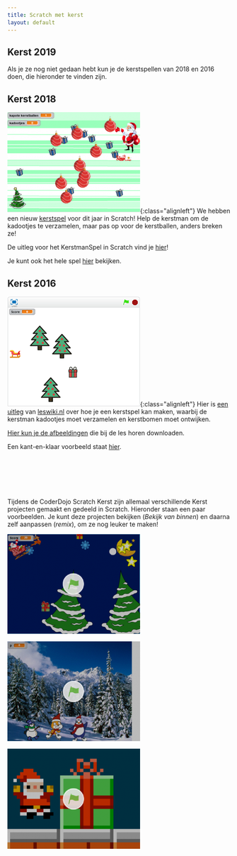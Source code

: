 ```yaml
---
title: Scratch met kerst
layout: default
---
```

Kerst 2019
----------
Als je ze nog niet gedaan hebt kun je de kerstspellen van 2018 en 2016 doen, die hieronder te vinden zijn.

Kerst 2018
----------
[![Kerstspel 2018](../static/img/kerstspel-300x228.png)](/2018/12/15/scratch-kerstspel.html){:class="alignleft"} We hebben een nieuw [kerstspel](/2018/12/15/scratch-kerstspel.html) voor dit jaar in Scratch! Help de kerstman om de kadootjes te verzamelen, maar pas op voor de kerstballen, anders breken ze!

De uitleg voor het KerstmanSpel in Scratch vind je [hier](/2018/12/15/scratch-kerstspel.html)!

Je kunt ook het hele spel [hier](https://scratch.mit.edu/projects/266961980/#player) bekijken.

Kerst 2016
----------
[![Kerstspel 2016](../static/img/scratchles-kerstmisspel2016.png)](/static/pdf/Scratch-Kerstspel.pdf){:class="alignleft"} Hier is [een uitleg](/static/pdf/Scratch-Kerstspel.pdf) van [leswiki.nl](https://www.leswiki.nl/themas-en-projecten/scratchles-een-kerstspel-maken) over hoe je een kerstspel kan maken, waarbij de kerstman kadootjes moet verzamelen en kerstbomen moet ontwijken.

[Hier kun je de afbeeldingen](https://www.dropbox.com/s/md7ci770j367g6a/Scratch%20Kerstles%20afbeeldingen.zip?dl=0) die bij de les horen downloaden.

Een kant-en-klaar voorbeeld staat [hier](https://scratch.mit.edu/projects/91302807).

&nbsp;

&nbsp;

&nbsp;

Tijdens de CoderDojo Scratch Kerst zijn allemaal verschillende Kerst projecten gemaakt en gedeeld in Scratch. Hieronder staan een paar voorbeelden. Je kunt deze projecten bekijken (*Bekijk van binnen*) en daarna zelf aanpassen (*remix*), om ze nog leuker te maken!

[![Kerstspel](/static/img/kerstspel-300x225.png)](https://scratch.mit.edu/projects/127882377/)

[![Kerstkaart](/static/img/kerstkaart-300x225.png)](https://scratch.mit.edu/projects/92158968/)

[![Kerstspel](/static/img/kerstspel2-300x226.png)](https://scratch.mit.edu/projects/37523030/)
